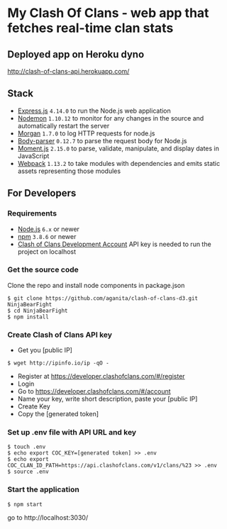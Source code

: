 # My Clash Of Clans - web app that fetches real-time clan stats

## Deployed app on Heroku dyno
http://clash-of-clans-api.herokuapp.com/

## Stack
- [Express.js](https://expressjs.com/) `4.14.0` to run the Node.js web application
- [Nodemon](http://nodemon.io/) `1.10.12` to monitor for any changes in the source and automatically restart the server
- [Morgan](https://expressjs.com/en/resources/middleware/morgan.html) `1.7.0` to log HTTP requests for node.js
- [Body-parser](https://expressjs.com/en/resources/middleware/body-parser.html) `0.12.7` to parse the request body for Node.js
- [Moment.js](http://momentjs.com/) `2.15.0` to parse, validate, manipulate, and display dates in JavaScript
- [Webpack](https://webpack.github.io/) `1.13.2` to take modules with dependencies and emits static assets representing those modules

## For Developers
### Requirements
- [Node.js](https://nodejs.org) `6.x` or newer
- [npm](https://docs.npmjs.com/getting-started/installing-node) `3.8.6` or newer
- [Clash of Clans Development Account](https://developer.clashofclans.com) API key is needed to run the project on localhost

### Get the source code
Clone the repo and install node components in package.json
```shell
$ git clone https://github.com/aganita/clash-of-clans-d3.git NinjaBearFight
$ cd NinjaBearFight
$ npm install
```

### Create Clash of Clans API key
- Get you [public IP]
```shell
$ wget http://ipinfo.io/ip -qO -
```
- Register at https://developer.clashofclans.com/#/register
- Login 
- Go to https://developer.clashofclans.com/#/account 
- Name your key, write short description, paste your [public IP]
- Create Key
- Copy the [generated token] 

### Set up .env file with API URL and key
```shell
$ touch .env
$ echo export COC_KEY=[generated token] >> .env
$ echo export COC_CLAN_ID_PATH=https://api.clashofclans.com/v1/clans/%23 >> .env
$ source .env
```
### Start the application
```shell
$ npm start
```
go to http://localhost:3030/

